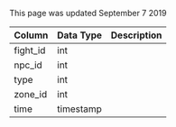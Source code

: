 This page was updated September 7 2019

| Column   | Data Type | Description |
| -------- | --------- | ----------- |
| fight_id | int       |             |
| npc_id   | int       |             |
| type     | int       |             |
| zone_id  | int       |             |
| time     | timestamp |             |